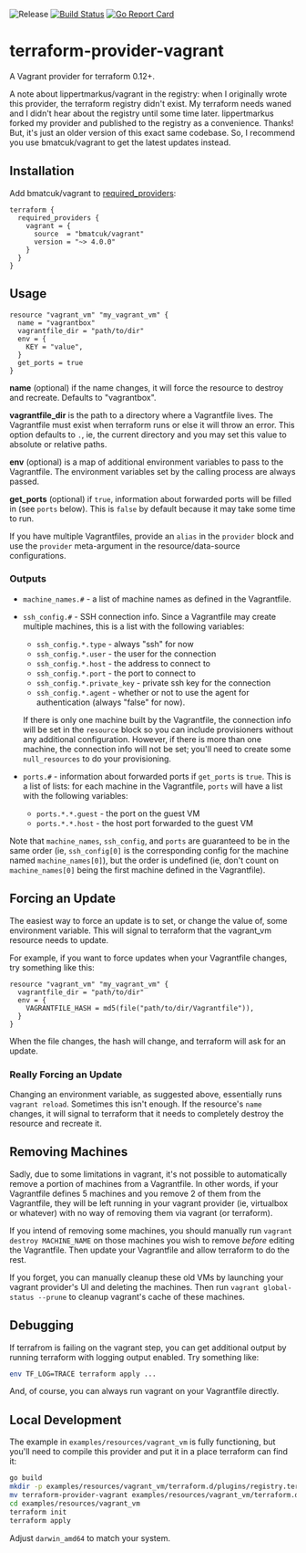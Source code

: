 ![Release](https://img.shields.io/github/release/bmatcuk/terraform-provider-vagrant.svg?branch=master)
[![Build Status](https://github.com/bmatcuk/terraform-provider-vagrant/actions/workflows/release.yml/badge.svg)](https://github.com/bmatcuk/terraform-provider-vagrant/actions/workflows/release.yml)
[![Go Report Card](https://goreportcard.com/badge/github.com/bmatcuk/terraform-provider-vagrant)](https://goreportcard.com/report/github.com/bmatcuk/terraform-provider-vagrant)

# terraform-provider-vagrant
A Vagrant provider for terraform 0.12+.

A note about lippertmarkus/vagrant in the registry: when I originally wrote
this provider, the terraform registry didn't exist. My terraform needs waned
and I didn't hear about the registry until some time later. lippertmarkus
forked my provider and published to the registry as a convenience. Thanks! But,
it's just an older version of this exact same codebase. So, I recommend you use
bmatcuk/vagrant to get the latest updates instead.

## Installation
Add bmatcuk/vagrant to [required_providers]:

```hcl
terraform {
  required_providers {
    vagrant = {
      source  = "bmatcuk/vagrant"
      version = "~> 4.0.0"
    }
  }
}
```

## Usage
```hcl
resource "vagrant_vm" "my_vagrant_vm" {
  name = "vagrantbox"
  vagrantfile_dir = "path/to/dir"
  env = {
    KEY = "value",
  }
  get_ports = true
}
```

**name** (optional) if the name changes, it will force the resource to destroy
and recreate. Defaults to "vagrantbox".

**vagrantfile_dir** is the path to a directory where a Vagrantfile lives. The
Vagrantfile must exist when terraform runs or else it will throw an error. This
option defaults to `.`, ie, the current directory and you may set this value to
absolute or relative paths.

**env** (optional) is a map of additional environment variables to pass to the
Vagrantfile. The environment variables set by the calling process are always
passed.

**get_ports** (optional) if `true`, information about forwarded ports will be
filled in (see `ports` below). This is `false` by default because it may take
some time to run.

If you have multiple Vagrantfiles, provide an `alias` in the `provider` block
and use the `provider` meta-argument in the resource/data-source
configurations.

### Outputs
* `machine_names.#` - a list of machine names as defined in the Vagrantfile.
* `ssh_config.#` - SSH connection info. Since a Vagrantfile may create multiple
  machines, this is a list with the following variables:

  * `ssh_config.*.type` - always "ssh" for now
  * `ssh_config.*.user` - the user for the connection
  * `ssh_config.*.host` - the address to connect to
  * `ssh_config.*.port` - the port to connect to
  * `ssh_config.*.private_key` - private ssh key for the connection
  * `ssh_config.*.agent` - whether or not to use the agent for authentication
    (always "false" for now).

  If there is only one machine built by the Vagrantfile, the connection info
  will be set in the `resource` block so you can include provisioners without
  any additional configuration. However, if there is more than one machine, the
  connection info will not be set; you'll need to create some `null_resources`
  to do your provisioning.
* `ports.#` - information about forwarded ports if `get_ports` is `true`. This
  is a list of lists: for each machine in the Vagrantfile, `ports` will have a
  list with the following variables:

  * `ports.*.*.guest` - the port on the guest VM
  * `ports.*.*.host` - the host port forwarded to the guest VM

Note that `machine_names`, `ssh_config`, and `ports` are guaranteed to be in
the same order (ie, `ssh_config[0]` is the corresponding config for the machine
named `machine_names[0]`), but the order is undefined (ie, don't count on
`machine_names[0]` being the first machine defined in the Vagrantfile).

## Forcing an Update
The easiest way to force an update is to set, or change the value of, some
environment variable. This will signal to terraform that the vagrant_vm
resource needs to update.

For example, if you want to force updates when your Vagrantfile changes, try
something like this:

```hcl
resource "vagrant_vm" "my_vagrant_vm" {
  vagrantfile_dir = "path/to/dir"
  env = {
    VAGRANTFILE_HASH = md5(file("path/to/dir/Vagrantfile")),
  }
}
```

When the file changes, the hash will change, and terraform will ask for an
update.

### Really Forcing an Update
Changing an environment variable, as suggested above, essentially runs `vagrant
reload`. Sometimes this isn't enough. If the resource's `name` changes, it will
signal to terraform that it needs to completely destroy the resource and
recreate it.

## Removing Machines
Sadly, due to some limitations in vagrant, it's not possible to automatically
remove a portion of machines from a Vagrantfile. In other words, if your
Vagrantfile defines 5 machines and you remove 2 of them from the Vagrantfile,
they will be left running in your vagrant provider (ie, virtualbox or whatever)
with no way of removing them via vagrant (or terraform).

If you intend of removing some machines, you should manually run `vagrant
destroy MACHINE_NAME` on those machines you wish to remove *before* editing the
Vagrantfile. Then update your Vagrantfile and allow terraform to do the rest.

If you forget, you can manually cleanup these old VMs by launching your vagrant
provider's UI and deleting the machines. Then run `vagrant global-status
--prune` to cleanup vagrant's cache of these machines.

## Debugging
If terrafrom is failing on the vagrant step, you can get additional output by
running terraform with logging output enabled. Try something like:

```bash
env TF_LOG=TRACE terraform apply ...
```

And, of course, you can always run vagrant on your Vagrantfile directly.

## Local Development
The example in `examples/resources/vagrant_vm` is fully functioning, but you'll
need to compile this provider and put it in a place terraform can find it:

```bash
go build
mkdir -p examples/resources/vagrant_vm/terraform.d/plugins/registry.terraform.io/bmatcuk/vagrant/4.0.0/darwin_amd64
mv terraform-provider-vagrant examples/resources/vagrant_vm/terraform.d/plugins/registry.terraform.io/bmatcuk/vagrant/4.0.0/darwin_amd64/
cd examples/resources/vagrant_vm
terraform init
terraform apply
```

Adjust `darwin_amd64` to match your system.

[required_providers]: https://www.terraform.io/docs/language/providers/requirements.html#requiring-providers

